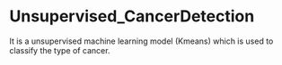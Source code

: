 # Unsupervised_CancerDetection
It is a unsupervised machine learning model (Kmeans) which is used to classify the type of cancer. 
